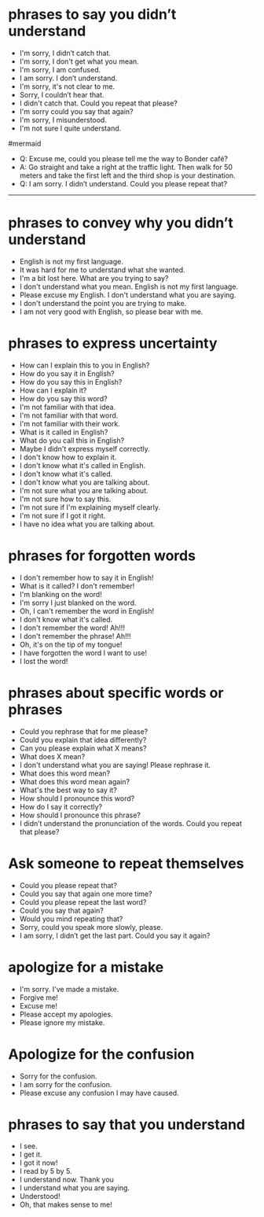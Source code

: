 # phrases to say you didn’t understand
  
- I'm sorry, I didn’t catch that.  
- I'm sorry, I don't get what you mean.
- I'm sorry, I am confused.
- I am sorry. I don’t understand.  
- I'm sorry, it's not clear to me.
- Sorry, I couldn’t hear that.  
- I didn't catch that. Could you repeat that please?
- I'm sorry could you say that again?
- I'm sorry, I misunderstood.
- I'm not sure I quite understand.

  
#mermaid   
- Q: Excuse me, could you please tell me the way to Bonder café?  
- A: Go straight and take a right at the traffic light. Then walk for 50 meters and take the first left and the third shop is your destination.  
- Q: I am sorry. I didn’t understand. Could you please repeat that?  
  
---
  
# phrases to convey why you didn’t understand
  
- English is not my first language.  
- It was hard for me to understand what she wanted.
- I'm a bit lost here. What are you trying to say?
- I don't understand what you mean. English is not my first language.
- Please excuse my English. I don't understand what you are saying.
- I don't understand the point you are trying to make.
- I am not very good with English, so please bear with me.  

# phrases to express uncertainty
- How can I explain this to you in English?
- How do you say it in English?
- How do you say this in English?
- How can I explain it?
- How do you say this word?
- I'm not familiar with that idea.
- I'm not familiar with that word.
- I'm not familiar with their work.
- What is it called in English?
- What do you call this in English?
- Maybe I didn't express myself correctly.
- I don't know how to explain it.
- I don't know what it's called in English.
- I don't know what it's called.
- I don't know what you are talking about.
- I'm not sure what you are talking about.
- I'm not sure how to say this.
- I'm not sure if I'm explaining myself clearly. 
- I'm not sure if I got it right.
- I have no idea what you are talking about.

# phrases for forgotten words
- I don't remember how to say it in English!
- What is it called? I don't remember!
- I'm blanking on the word!
- I'm sorry I just blanked on the word.
- Oh, I can't remember the word in English!
- I don't know what it's called.
- I don't remember the word! Ah!!!
- I don't remember the phrase! Ah!!!
- Oh, it's on the tip of my tongue!
- I have forgotten the word I want to use!
- I lost the word!



# phrases about specific words or phrases
- Could you rephrase that for me please?
- Could you explain that idea differently?
- Can you please explain what X means?
- What does X mean?
- I don't understand what you are saying! Please rephrase it.
- What does this word mean?
- What does this word mean again?
- What's the best way to say it?
- How should I pronounce this word?
- How do I say it correctly?
- How should I pronounce this phrase?
- I didn’t understand the pronunciation of the words.  Could you repeat that please?


# Ask someone to repeat themselves
  
- Could you please repeat that?  
- Could you say that again one more time?
- Could you please repeat the last word?  
- Could you say that again?  
- Would you mind repeating that?  
- Sorry, could you speak more slowly, please.  
- I am sorry, I  didn’t get the last part. Could you say it again?
  
 # apologize for a mistake
 - I'm sorry. I've made a mistake.
 - Forgive me! 
 - Excuse me!
 - Please accept my apologies.
 - Please ignore my mistake.
  
  
# Apologize for the confusion
  
- Sorry for the confusion.  
- I am sorry for the confusion.  
- Please excuse any confusion I may have caused.
  
  
# phrases to say that you understand

- I see.  
- I get it.
- I got it now!
- I read by 5 by 5.
- I understand now. Thank you 
- I understand what you are saying.
- Understood! 
- Oh, that makes sense to me! 